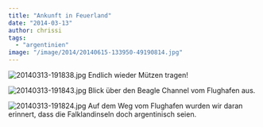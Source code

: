 ```yaml
---
title: "Ankunft in Feuerland"
date: "2014-03-13"
author: chrissi
tags: 
  - "argentinien"
image: "/image/2014/20140615-133950-49190814.jpg"
---
```


![20140313-191838.jpg](images/20140313-191838.jpg) Endlich wieder Mützen tragen!

![20140313-191843.jpg](images/20140313-191843.jpg) Blick über den Beagle Channel vom Flughafen aus.

![20140313-191824.jpg](images/20140313-191824.jpg) Auf dem Weg vom Flughafen wurden wir daran erinnert, dass die Falklandinseln doch argentinisch seien.
